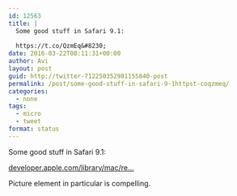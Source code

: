 ```yaml
---
id: 12563
title: |
  Some good stuff in Safari 9.1:
  
  https://t.co/QzmEq&#8230;
date: 2016-03-22T08:11:31+00:00
author: Avi
layout: post
guid: http://twitter-712250352981155840-post
permalink: /post/some-good-stuff-in-safari-9-1httpst-coqzmeq/
categories:
  - none
tags:
  - micro
  - tweet
format: status
---
```

Some good stuff in Safari 9.1:

[developer.apple.com/library/mac/re…](https://developer.apple.com/library/mac/releasenotes/General/WhatsNewInSafari/Articles/Safari_9_1.html)

Picture element in particular is compelling.
